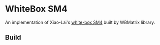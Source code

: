 # WhiteBox SM4 

 An implementation of Xiao-Lai's [white-box SM4]((http://gb.oversea.cnki.net/KCMS/detail/detailall.aspx?filename=2010204831.nh&dbcode=CMFD&dbname=CMFD2010)) built by WBMatrix library.

## Build
```

```